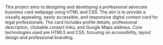 This project aims to designing and developing a professional advocate business card webpage using HTML and CSS. The aim is to provide a visually appealing, easily accessible, and responsive digital contact card for legal professionals. The card includes profile details, professional description, clickable contact links, and Google Maps address. Core technologies used are HTML5 and CSS, focusing on accessibility,  layout design and professional branding.
